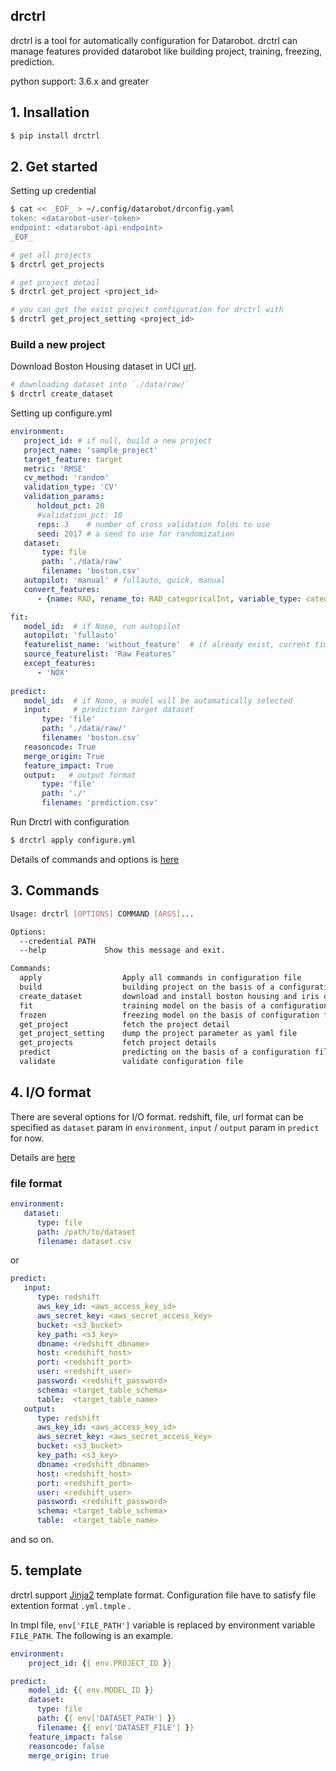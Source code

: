 ## drctrl

drctrl is a tool for automatically configuration for Datarobot. drctrl can manage features provided datarobot like building project, training, freezing, prediction.

python support:	3.6.x and greater

## 1. Insallation

```bash
$ pip install drctrl
```

## 2. Get started

Setting up credential

```bash
$ cat << _EOF_ > ~/.config/datarobot/drconfig.yaml
token: <datarobot-user-token>
endpoint: <datarobot-api-endpoint>
_EOF_

# get all projects
$ drctrl get_projects

# get project detail
$ drctrl get_project <project_id>

# you can get the exist project configuration for drctrl with
$ drctrl get_project_setting <project_id>
```

### Build a new project

Download Boston Housing dataset in UCI [url](https://archive.ics.uci.edu/ml/machine-learning-databases/housing/Index).

```bash
# downloading dataset into `./data/raw/`
$ drctrl create_dataset
```

Setting up configure.yml

```yaml
environment:
   project_id: # if null, build a new project
   project_name: 'sample_project'
   target_feature: target
   metric: 'RMSE' 
   cv_method: 'random'
   validation_type: 'CV' 
   validation_params:
      holdout_pct: 20
      #validation_pct: 10
      reps: 3    # number of cross validation folds to use
      seed: 2017 # a seed to use for randomization
   dataset:
       type: file
       path: './data/raw'
       filename: 'boston.csv'
   autopilot: 'manual' # fullauto, quick, manual
   convert_features:
      - {name: RAD, rename_to: RAD_categoricalInt, variable_type: categoricalInt}

fit:
   model_id:  # if None, run autopilot
   autopilot: 'fullauto'
   featurelist_name: 'without_feature'  # if already exist, current time string will be used
   source_featurelist: 'Raw Features'
   except_features:
      - 'NOX'
      
predict:
   model_id:  # if None, a model will be automatically selected 
   input:     # prediction target dataset
       type: 'file'
       path: './data/raw/'
       filename: 'boston.csv'
   reasoncode: True
   merge_origin: True 
   feature_impact: True
   output:   # output format
       type: 'file'
       path: './'
       filename: 'prediction.csv'
```

Run Drctrl with configuration

```bash
$ drctrl apply configure.yml
```

Details of commands and options is [here](docs/options.md)

## 3. Commands

```bash
Usage: drctrl [OPTIONS] COMMAND [ARGS]...

Options:
  --credential PATH
  --help             Show this message and exit.

Commands:
  apply                  Apply all commands in configuration file
  build                  building project on the basis of a configuration file
  create_dataset         download and install boston housing and iris dataset
  fit                    training model on the basis of a configuration file
  frozen                 freezing model on the basis of configuration file
  get_project            fetch the project detail
  get_project_setting    dump the project parameter as yaml file
  get_projects           fetch project details
  predict                predicting on the basis of a configuration file
  validate               validate configuration file
```


## 4. I/O format

There are several options for I/O format. redshift, file, url format can be specified as `dataset` param in `environment`, `input` / `output` param in `predict` for now.

Details are [here](docs/iotype.md)

### file format

```yaml
environment:
   dataset:
      type: file
      path: /path/to/dataset
      filename: dataset.csv
```

or 

```yaml
predict:
   input:
      type: redshift
      aws_key_id: <aws_access_key_id>
      aws_secret_key: <aws_secret_access_key>
      bucket: <s3_bucket>
      key_path: <s3_key>
      dbname: <redshift_dbname>
      host: <redshift_host>
      port: <redshift_port>
      user: <redshift_user>
      password: <redshift_password>
      schema: <target_table_schema>
      table:  <target_table_name>
   output:
      type: redshift
      aws_key_id: <aws_access_key_id>
      aws_secret_key: <aws_secret_access_key>
      bucket: <s3_bucket>
      key_path: <s3_key>
      dbname: <redshift_dbname>
      host: <redshift_host>
      port: <redshift_port>
      user: <redshift_user>
      password: <redshift_password>
      schema: <target_table_schema>
      table:  <target_table_name>
```

and so on.

## 5. template

drctrl support [Jinja2](https://github.com/pallets/jinja/tree/master/jinja2) template format. Configuration file have to satisfy file extention format `.yml.tmple` .

In tmpl file, `env['FILE_PATH']` variable is replaced by environment variable `FILE_PATH`.
The following is an example.

```yaml
environment:
    project_id: {{ env.PROJECT_ID }}

predict:
    model_id: {{ env.MODEL_ID }}
    dataset:
      type: file
      path: {{ env['DATASET_PATH'] }}
      filename: {{ env['DATASET_FILE'] }}
    feature_impact: false
    reasoncode: false
    merge_origin: true
```
